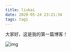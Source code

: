 ```yaml
---
title: liukai
date: 2020-05-24 23:21:34
tags: tag1
---
```


大家好，这是我的第一篇博客！



![img](http://img4.imgtn.bdimg.com/it/u=3589724810,1810977324&fm=26&gp=0.jpg)



